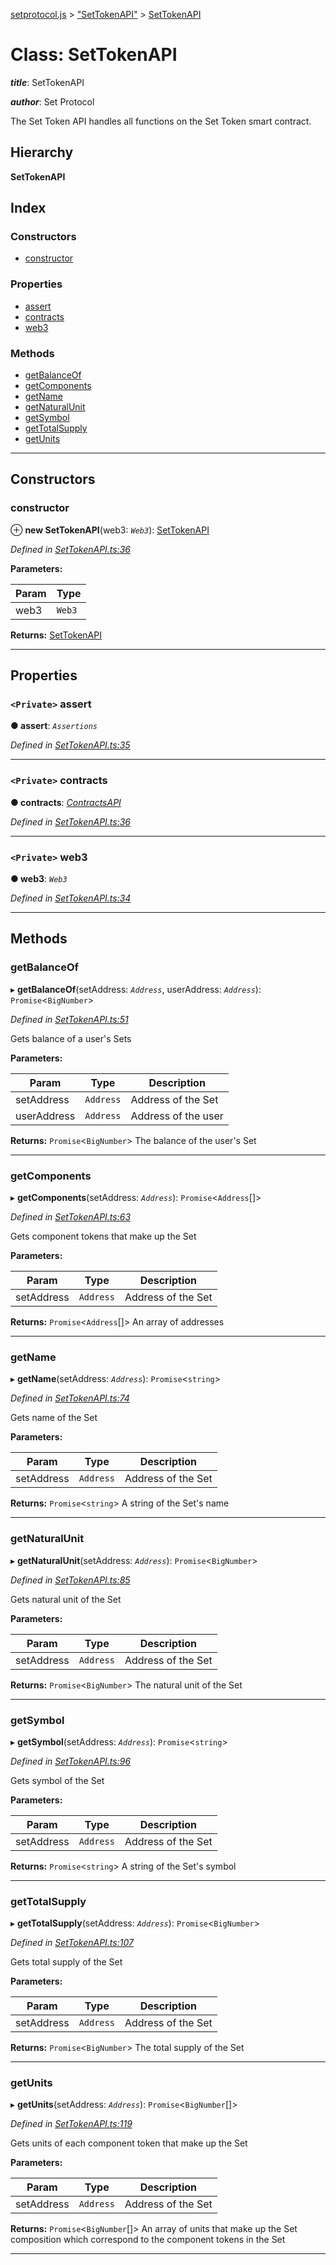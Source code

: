 [setprotocol.js](../README.md) > ["SetTokenAPI"](../modules/_settokenapi_.md) > [SetTokenAPI](../classes/_settokenapi_.settokenapi.md)

# Class: SetTokenAPI

*__title__*: SetTokenAPI

*__author__*: Set Protocol

The Set Token API handles all functions on the Set Token smart contract.

## Hierarchy

**SetTokenAPI**

## Index

### Constructors

* [constructor](_settokenapi_.settokenapi.md#constructor)

### Properties

* [assert](_settokenapi_.settokenapi.md#assert)
* [contracts](_settokenapi_.settokenapi.md#contracts)
* [web3](_settokenapi_.settokenapi.md#web3)

### Methods

* [getBalanceOf](_settokenapi_.settokenapi.md#getbalanceof)
* [getComponents](_settokenapi_.settokenapi.md#getcomponents)
* [getName](_settokenapi_.settokenapi.md#getname)
* [getNaturalUnit](_settokenapi_.settokenapi.md#getnaturalunit)
* [getSymbol](_settokenapi_.settokenapi.md#getsymbol)
* [getTotalSupply](_settokenapi_.settokenapi.md#gettotalsupply)
* [getUnits](_settokenapi_.settokenapi.md#getunits)

---

## Constructors

<a id="constructor"></a>

###  constructor

⊕ **new SetTokenAPI**(web3: *`Web3`*): [SetTokenAPI](_settokenapi_.settokenapi.md)

*Defined in [SetTokenAPI.ts:36](https://github.com/SetProtocol/setProtocol.js/blob/6cd5c7d/src/api/SetTokenAPI.ts#L36)*

**Parameters:**

| Param | Type |
| ------ | ------ |
| web3 | `Web3` |

**Returns:** [SetTokenAPI](_settokenapi_.settokenapi.md)

___

## Properties

<a id="assert"></a>

### `<Private>` assert

**● assert**: *`Assertions`*

*Defined in [SetTokenAPI.ts:35](https://github.com/SetProtocol/setProtocol.js/blob/6cd5c7d/src/api/SetTokenAPI.ts#L35)*

___
<a id="contracts"></a>

### `<Private>` contracts

**● contracts**: *[ContractsAPI](_contractsapi_.contractsapi.md)*

*Defined in [SetTokenAPI.ts:36](https://github.com/SetProtocol/setProtocol.js/blob/6cd5c7d/src/api/SetTokenAPI.ts#L36)*

___
<a id="web3"></a>

### `<Private>` web3

**● web3**: *`Web3`*

*Defined in [SetTokenAPI.ts:34](https://github.com/SetProtocol/setProtocol.js/blob/6cd5c7d/src/api/SetTokenAPI.ts#L34)*

___

## Methods

<a id="getbalanceof"></a>

###  getBalanceOf

▸ **getBalanceOf**(setAddress: *`Address`*, userAddress: *`Address`*): `Promise`<`BigNumber`>

*Defined in [SetTokenAPI.ts:51](https://github.com/SetProtocol/setProtocol.js/blob/6cd5c7d/src/api/SetTokenAPI.ts#L51)*

Gets balance of a user's Sets

**Parameters:**

| Param | Type | Description |
| ------ | ------ | ------ |
| setAddress | `Address` |  Address of the Set |
| userAddress | `Address` |  Address of the user |

**Returns:** `Promise`<`BigNumber`>
The balance of the user's Set

___
<a id="getcomponents"></a>

###  getComponents

▸ **getComponents**(setAddress: *`Address`*): `Promise`<`Address`[]>

*Defined in [SetTokenAPI.ts:63](https://github.com/SetProtocol/setProtocol.js/blob/6cd5c7d/src/api/SetTokenAPI.ts#L63)*

Gets component tokens that make up the Set

**Parameters:**

| Param | Type | Description |
| ------ | ------ | ------ |
| setAddress | `Address` |  Address of the Set |

**Returns:** `Promise`<`Address`[]>
An array of addresses

___
<a id="getname"></a>

###  getName

▸ **getName**(setAddress: *`Address`*): `Promise`<`string`>

*Defined in [SetTokenAPI.ts:74](https://github.com/SetProtocol/setProtocol.js/blob/6cd5c7d/src/api/SetTokenAPI.ts#L74)*

Gets name of the Set

**Parameters:**

| Param | Type | Description |
| ------ | ------ | ------ |
| setAddress | `Address` |  Address of the Set |

**Returns:** `Promise`<`string`>
A string of the Set's name

___
<a id="getnaturalunit"></a>

###  getNaturalUnit

▸ **getNaturalUnit**(setAddress: *`Address`*): `Promise`<`BigNumber`>

*Defined in [SetTokenAPI.ts:85](https://github.com/SetProtocol/setProtocol.js/blob/6cd5c7d/src/api/SetTokenAPI.ts#L85)*

Gets natural unit of the Set

**Parameters:**

| Param | Type | Description |
| ------ | ------ | ------ |
| setAddress | `Address` |  Address of the Set |

**Returns:** `Promise`<`BigNumber`>
The natural unit of the Set

___
<a id="getsymbol"></a>

###  getSymbol

▸ **getSymbol**(setAddress: *`Address`*): `Promise`<`string`>

*Defined in [SetTokenAPI.ts:96](https://github.com/SetProtocol/setProtocol.js/blob/6cd5c7d/src/api/SetTokenAPI.ts#L96)*

Gets symbol of the Set

**Parameters:**

| Param | Type | Description |
| ------ | ------ | ------ |
| setAddress | `Address` |  Address of the Set |

**Returns:** `Promise`<`string`>
A string of the Set's symbol

___
<a id="gettotalsupply"></a>

###  getTotalSupply

▸ **getTotalSupply**(setAddress: *`Address`*): `Promise`<`BigNumber`>

*Defined in [SetTokenAPI.ts:107](https://github.com/SetProtocol/setProtocol.js/blob/6cd5c7d/src/api/SetTokenAPI.ts#L107)*

Gets total supply of the Set

**Parameters:**

| Param | Type | Description |
| ------ | ------ | ------ |
| setAddress | `Address` |  Address of the Set |

**Returns:** `Promise`<`BigNumber`>
The total supply of the Set

___
<a id="getunits"></a>

###  getUnits

▸ **getUnits**(setAddress: *`Address`*): `Promise`<`BigNumber`[]>

*Defined in [SetTokenAPI.ts:119](https://github.com/SetProtocol/setProtocol.js/blob/6cd5c7d/src/api/SetTokenAPI.ts#L119)*

Gets units of each component token that make up the Set

**Parameters:**

| Param | Type | Description |
| ------ | ------ | ------ |
| setAddress | `Address` |  Address of the Set |

**Returns:** `Promise`<`BigNumber`[]>
An array of units that make up the Set composition which
                   correspond to the component tokens in the Set

___

